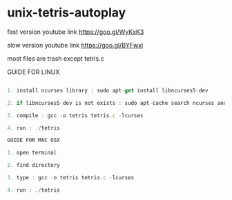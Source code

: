# unix-tetris-autoplay

fast version youtube link
https://goo.gl/WyKxK3 

slow version youtube link
https://goo.gl/BYFwxj 

most files are trash except tetris.c

GUIDE FOR LINUX
```js

1. install ncurses library : sudo apt-get install libncurses5-dev

2. if libncurses5-dev is not exists : sudo apt-cache search ncurses and install proper library

3. compile : gcc -o tetris tetris.c -lcurses

4. run : ./tetris

```

```js
GUIDE FOR MAC OSX

1. open terminal

2. find directory

3. type : gcc -o tetris tetris.c -lcurses

4. run : ./tetris

```
